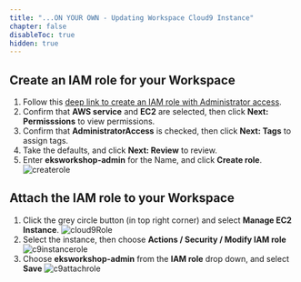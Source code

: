 ```yaml
---
title: "...ON YOUR OWN - Updating Workspace Cloud9 Instance"
chapter: false
disableToc: true
hidden: true
---
```


## Create an IAM role for your Workspace

1. Follow this [deep link to create an IAM role with Administrator access](https://console.aws.amazon.com/iam/home#/roles$new?step=review&commonUseCase=EC2%2BEC2&selectedUseCase=EC2&policies=arn:aws:iam::aws:policy%2FAdministratorAccess).
1. Confirm that **AWS service** and **EC2** are selected, then click **Next: Permisssions** to view permissions.
1. Confirm that **AdministratorAccess** is checked, then click **Next: Tags** to assign tags.
1. Take the defaults, and click **Next: Review** to review.
1. Enter **eksworkshop-admin** for the Name, and click **Create role**.
![createrole](/images/using_ec2_spot_instances_with_eks/prerequisites/createrole.png)

## Attach the IAM role to your Workspace

1. Click the grey circle button (in top right corner) and select **Manage EC2 Instance**.
![cloud9Role](/images/using_ec2_spot_instances_with_eks/prerequisites/cloud9-role.png)
1. Select the instance, then choose **Actions / Security / Modify IAM role**
![c9instancerole](/images/using_ec2_spot_instances_with_eks/prerequisites/c9instancerole.png)
1. Choose **eksworkshop-admin** from the **IAM role** drop down, and select **Save**
![c9attachrole](/images/using_ec2_spot_instances_with_eks/prerequisites/c9attachrole.png)